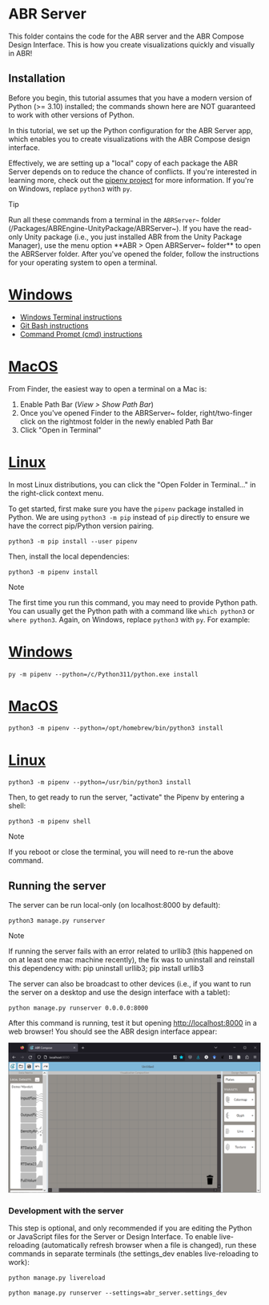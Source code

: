 # ABR Server

This folder contains the code for the ABR server and the ABR Compose Design
Interface. This is how you create visualizations quickly and visually in ABR!

## Installation

Before you begin, this tutorial assumes that you have a modern version of Python
(>= 3.10) installed; the commands shown here are NOT guaranteed to work with
other versions of Python.

In this tutorial, we set up the Python configuration for the ABR Server app,
which enables you to create visualizations with the ABR Compose design interface.

Effectively, we are setting up a "local" copy of each package the ABR Server
depends on to reduce the chance of conflicts. If you're interested in learning
more, check out the [pipenv project](https://docs.pipenv.org/) for more
information. If you're on Windows, replace `python3` with `py`.

> [!TIP]
> Run all these commands from a terminal in the `ABRServer~` folder (<Your 
> Project>/Packages/ABREngine-UnityPackage/ABRServer~). If you have the read-only
> Unity package (i.e., you just installed ABR from the Unity Package Manager), use
> the menu option **ABR > Open ABRServer~ folder** to open the ABRServer folder.
> After you've opened the folder, follow the instructions for your operating
> system to open a terminal.
> 
> # [Windows](#tab/windows)
> - [Windows Terminal
>   instructions](https://johnwargo.com/posts/2024/launch-windows-terminal/)
> - [Git Bash instructions](https://stackoverflow.com/questions/72100187/how-to-open-git-bash-from-specific-folder-in-windows-11)
> - [Command Prompt (cmd)
>   instructions](https://www.howtogeek.com/789662/how-to-open-a-cmd-window-in-a-folder-on-windows/)
>
> # [MacOS](#tab/mac)
> From Finder, the easiest way to open a terminal on a Mac is:
> 1. Enable Path Bar (*View > Show Path Bar*)
> 2. Once you've opened Finder to the ABRServer~ folder, right/two-finger click
>    on the rightmost folder in the newly enabled Path Bar
> 3. Click "Open in Terminal"
>
> # [Linux](#tab/linux)
> In most Linux distributions, you can click the "Open Folder in Terminal..." in the
> right-click context menu.

To get started, first make sure you have the `pipenv` package installed in
Python. We are using `python3 -m pip` instead of `pip` directly to ensure we
have the correct pip/Python version pairing.

```
python3 -m pip install --user pipenv
```

Then, install the local dependencies:

```
python3 -m pipenv install
```

> [!NOTE]
> The first time you run this command, you may need to provide Python path. You
> can usually get the Python path with a command like `which python3` or `where
> python3`. Again, on Windows, replace `python3` with `py`. For example:
> 
> # [Windows](#tab/windows)
> ```
> py -m pipenv --python=/c/Python311/python.exe install
> ```
>
> # [MacOS](#tab/mac)
> ```
> python3 -m pipenv --python=/opt/homebrew/bin/python3 install
> ```
>
> # [Linux](#tab/linux)
> ```
> python3 -m pipenv --python=/usr/bin/python3 install
> ```

Then, to get ready to run the server, "activate" the Pipenv by entering a shell:

```
python3 -m pipenv shell
```

> [!NOTE]
> If you reboot or close the terminal, you will need to re-run the above command.


## Running the server

The server can be run local-only (on localhost:8000 by default):

```
python3 manage.py runserver
```

> [!NOTE]
> If running the server fails with an error related to urllib3 (this happened on on at least one mac machine recently), the fix was to uninstall and reinstall this dependency with: pip uninstall urllib3; pip install urllib3


The server can also be broadcast to other devices (i.e., if you want to run the
server on a desktop and use the design interface with a tablet):

```
python manage.py runserver 0.0.0.0:8000
```

After this command is running, test it but opening <http://localhost:8000> in a
web browser! You should see the ABR design interface appear:


![A screenshot of the ABR design interface loaded in a web browser.](/DocumentationSrc~/manual/resources/abr-vis-app-2-interface.png)


### Development with the server

This step is optional, and only recommended if you are editing the Python or
JavaScript files for the Server or Design Interface. To enable live-reloading
(automatically refresh browser when a file is changed), run these commands in
separate terminals (the settings_dev enables live-reloading to work):

```
python manage.py livereload
```

```
python manage.py runserver --settings=abr_server.settings_dev
```
